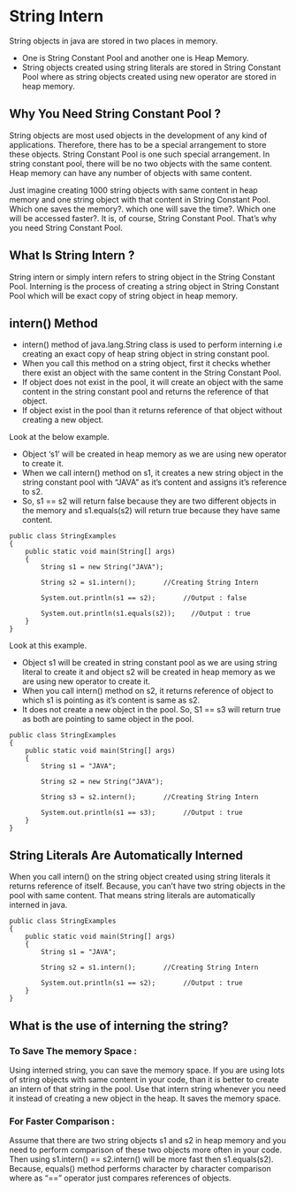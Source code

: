 # String Intern

String objects in java are stored in two places in memory. 
- One is String Constant Pool and another one is Heap Memory. 
- String objects created using string literals are stored in String Constant Pool where as string objects created using new operator are stored in heap memory.

## Why You Need String Constant Pool ? 

String objects are most used objects in the development of any kind of applications. Therefore, there has to be a special arrangement to store these objects. String Constant Pool is one such special arrangement. In string constant pool, there will be no two objects with the same content. Heap memory can have any number of objects with same content.

Just imagine creating 1000 string objects with same content in heap memory and one string object with that content in String Constant Pool. Which one saves the memory?. which one will save the time?. Which one will be accessed faster?. It is, of course, String Constant Pool. That’s why you need String Constant Pool.

## What Is String Intern ?

String intern or simply intern refers to string object in the String Constant Pool. Interning is the process of creating a string object in String Constant Pool which will be exact copy of string object in heap memory.

## intern() Method

- intern() method of java.lang.String class is used to perform interning i.e creating an exact copy of heap string object in string constant pool. 
- When you call this method on a string object, first it checks whether there exist an object with the same content in the String Constant Pool. 
- If object does not exist in the pool, it will create an object with the same content in the string constant pool and returns the reference of that object. 
- If object exist in the pool than it returns reference of that object without creating a new object.

Look at the below example. 
- Object ‘s1’ will be created in heap memory as we are using new operator to create it. 
- When we call intern() method on s1, it creates a new string object in the string constant pool with “JAVA” as it’s content and assigns it’s reference to s2. 
- So, s1 == s2 will return false because they are two different objects in the memory and s1.equals(s2) will return true because they have same content.
```
public class StringExamples
{
    public static void main(String[] args)
    {
        String s1 = new String("JAVA");
 
        String s2 = s1.intern();       //Creating String Intern
 
        System.out.println(s1 == s2);       //Output : false
 
        System.out.println(s1.equals(s2));    //Output : true
    }
}
```

Look at this example. 
- Object s1 will be created in string constant pool as we are using string literal to create it and object s2 will be created in heap memory as we are using new operator to create it. 
- When you call intern() method on s2, it returns reference of object to which s1 is pointing as it’s content is same as s2. 
- It does not create a new object in the pool. So, S1 == s3 will return true as both are pointing to same object in the pool.
```
public class StringExamples
{
    public static void main(String[] args)
    {
        String s1 = "JAVA";
 
        String s2 = new String("JAVA");
 
        String s3 = s2.intern();       //Creating String Intern
 
        System.out.println(s1 == s3);       //Output : true
    }
}
```

## String Literals Are Automatically Interned

When you call intern() on the string object created using string literals it returns reference of itself. Because, you can’t have two string objects in the pool with same content. That means string literals are automatically interned in java.
```
public class StringExamples
{
    public static void main(String[] args)
    {
        String s1 = "JAVA";
 
        String s2 = s1.intern();       //Creating String Intern
 
        System.out.println(s1 == s2);       //Output : true
    }
}
```

## What is the use of interning the string?

### To Save The memory Space :

Using interned string, you can save the memory space. If you are using lots of string objects with same content in your code, than it is better to create an intern of that string in the pool. Use that intern string whenever you need it instead of creating a new object in the heap. It saves the memory space.

### For Faster Comparison :

Assume that there are two string objects s1 and s2 in heap memory and you need to perform comparison of these two objects more often in your code. Then using s1.intern() == s2.intern() will be more fast then s1.equals(s2). Because, equals() method performs character by character comparison where as “==” operator just compares references of objects.
